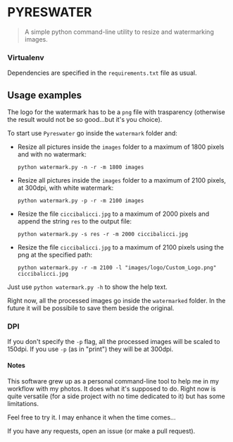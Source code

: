 # PYRESWATER

> A simple python command-line utility to resize and watermarking images.


### Virtualenv

Dependencies are specified in the `requirements.txt` file as usual.


## Usage examples

The logo for the watermark has to be a `png` file with trasparency (otherwise
the result would not be so good...but it's you choice).

To start use `Pyreswater` go inside the `watermark` folder and:


- Resize all pictures inside the `images` folder to a maximum of 1800 pixels
  and with no watermark:

    `python watermark.py -n -r -m 1800 images`


- Resize all pictures inside the `images` folder to a maximum of 2100 pixels,
  at 300dpi, with white watermark:

    `python watermark.py -p -r -m 2100 images`


- Resize the file `ciccibalicci.jpg` to a maximum of 2000 pixels and append the
  string `res` to the output file:

    `python watermark.py -s res -r -m 2000 ciccibalicci.jpg`


- Resize the file `ciccibalicci.jpg` to a maximum of 2100 pixels using the png
  at the specified path:

    `python watermark.py -r -m 2100 -l "images/logo/Custom_Logo.png" ciccibalicci.jpg`


Just use `python watermark.py -h` to show the help text.


Right now, all the processed images go inside the `watermarked` folder. In the
future it will be possibile to save them beside the original.


### DPI

If you don't specify the `-p` flag, all the processed images will be
scaled to 150dpi. If you use `-p` (as in "print") they will be at 300dpi.


#### Notes

This software grew up as a personal command-line tool to help me in my workflow
with my photos. It does what it's supposed to do.
Right now is quite versatile (for a side project with no time dedicated to it)
but has some limitations.

Feel free to try it. I may enhance it when the time comes...

If you have any requests, open an issue (or make a pull request).
